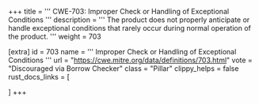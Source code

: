 +++
title = '''
CWE-703: Improper Check or Handling of Exceptional Conditions
'''
description	= '''
The product does not properly anticipate or handle exceptional conditions that rarely occur during normal operation of the product.
'''
weight = 703

[extra]
id = 703
name = '''
Improper Check or Handling of Exceptional Conditions
'''
url = "https://cwe.mitre.org/data/definitions/703.html"
vote = "Discouraged via Borrow Checker"
class = "Pillar"
clippy_helps = false
rust_docs_links = [
	
]
+++
